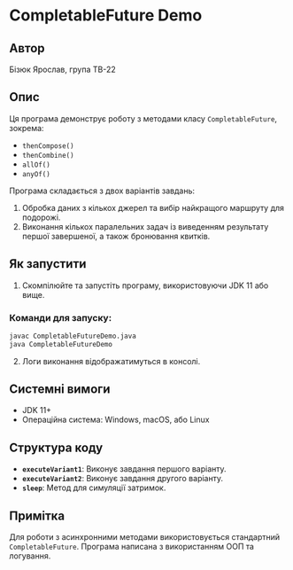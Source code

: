 # CompletableFuture Demo

## Автор
Бізюк Ярослав, група ТВ-22

## Опис
Ця програма демонструє роботу з методами класу `CompletableFuture`, зокрема:
- `thenCompose()`
- `thenCombine()`
- `allOf()`
- `anyOf()`

Програма складається з двох варіантів завдань:
1. Обробка даних з кількох джерел та вибір найкращого маршруту для подорожі.
2. Виконання кількох паралельних задач із виведенням результату першої завершеної, а також бронювання квитків.

## Як запустити

1. Скомпілюйте та запустіть програму, використовуючи JDK 11 або вище.

### Команди для запуску:

```bash
javac CompletableFutureDemo.java
java CompletableFutureDemo
```

2. Логи виконання відображатимуться в консолі.

## Системні вимоги
- JDK 11+
- Операційна система: Windows, macOS, або Linux

## Структура коду
- **`executeVariant1`**: Виконує завдання першого варіанту.
- **`executeVariant2`**: Виконує завдання другого варіанту.
- **`sleep`**: Метод для симуляції затримок.

## Примітка
Для роботи з асинхронними методами використовується стандартний `CompletableFuture`. Програма написана з використанням ООП та логування.

